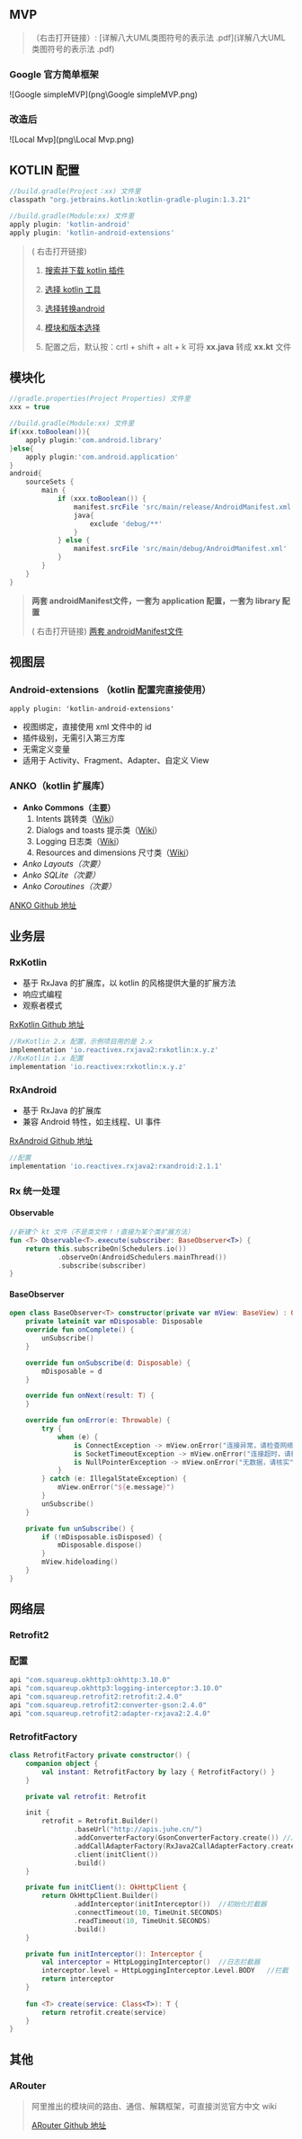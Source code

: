 ## MVP

> （右击打开链接）: [详解八大UML类图符号的表示法 .pdf](详解八大UML类图符号的表示法 .pdf) 

### Google 官方简单框架

![Google simpleMVP](png\Google simpleMVP.png)

### 改造后

![Local Mvp](png\Local Mvp.png)

## KOTLIN 配置

```groovy
//build.gradle(Project：xx) 文件里
classpath "org.jetbrains.kotlin:kotlin-gradle-plugin:1.3.21"

//build.gradle(Module:xx) 文件里
apply plugin: 'kotlin-android'
apply plugin: 'kotlin-android-extensions'
```

> ( 右击打开链接)
>
> 1. [搜索并下载 kotlin 插件](png\1553526235(1).png)
>
> 2. [选择 kotlin 工具](png\1553525902(1).png)
> 3. [选择转换android](png\1553526382(1).png)
> 4. [模块和版本选择](png\1553526445(1).png)
> 5. 配置之后，默认按：crtl + shift + alt + k 可将 **xx.java** 转成 **xx.kt** 文件

## 模块化

```groovy
//gradle.properties(Project Properties) 文件里
xxx = true

//build.gradle(Module:xx) 文件里
if(xxx.toBoolean()){
    apply plugin:'com.android.library'
}else{
    apply plugin:'com.android.application'
}
android{
	sourceSets {
    	main {
        	if (xxx.toBoolean()) {
            	manifest.srcFile 'src/main/release/AndroidManifest.xml'
            	java{
                	exclude 'debug/**'
            	}
        	} else {
            	manifest.srcFile 'src/main/debug/AndroidManifest.xml'
        	}
    	}
	}
}
```
> **两套 androidManifest文件，一套为 application 配置，一套为 library 配置** 
>
> ( 右击打开链接) [两套 androidManifest文件](png\1553524486(1).png)

## 视图层

### Android-extensions （kotlin 配置完直接使用）

`apply plugin: 'kotlin-android-extensions'`

-  视图绑定，直接使用 xml 文件中的 id
-  插件级别，无需引入第三方库
-  无需定义变量
-  适用于 Activity、Fragment、Adapter、自定义 View

### ANKO（kotlin 扩展库）

- **Anko Commons（主要）**
  1. Intents 跳转类（[Wiki](https://github.com/Kotlin/anko/wiki/Anko-Commons-%E2%80%93-Intents)）
  2. Dialogs and toasts 提示类（[Wiki](https://github.com/Kotlin/anko/wiki/Anko-Commons-%E2%80%93-Dialogs)）
  3. Logging  日志类（[Wiki](https://github.com/Kotlin/anko/wiki/Anko-Commons-%E2%80%93-Logging)）
  4. Resources and dimensions 尺寸类（[Wiki](https://github.com/Kotlin/anko/wiki/Anko-Commons-%E2%80%93-Misc)）
- *Anko Layouts（次要）*
- *Anko SQLite（次要）*
-  *Anko Coroutines（次要）*

[ANKO Github 地址](https://github.com/Kotlin/anko)

## 业务层

### RxKotlin

-  基于 RxJava 的扩展库，以 kotlin 的风格提供大量的扩展方法
-  响应式编程
-  观察者模式

[RxKotlin Github 地址](<https://github.com/ReactiveX/RxKotlin>)

```groovy
//RxKotlin 2.x 配置，示例项目用的是 2.x
implementation 'io.reactivex.rxjava2:rxkotlin:x.y.z'
//RxKotlin 1.x 配置
implementation 'io.reactivex:rxkotlin:x.y.z'
```

### RxAndroid

-  基于 RxJava 的扩展库
-  兼容 Android 特性，如主线程、UI 事件

[RxAndroid Github 地址](<https://github.com/ReactiveX/RxAndroid>)

```groovy
//配置
implementation 'io.reactivex.rxjava2:rxandroid:2.1.1'
```



### Rx 统一处理

#### Observable<T>

```kotlin
//新建个 kt 文件（不是类文件！！直接为某个类扩展方法）
fun <T> Observable<T>.execute(subscriber: BaseObserver<T>) {
    return this.subscribeOn(Schedulers.io())
            .observeOn(AndroidSchedulers.mainThread())
            .subscribe(subscriber)
}
```

#### BaseObserver

```kotlin
open class BaseObserver<T> constructor(private var mView: BaseView) : Observer<T> {
    private lateinit var mDisposable: Disposable
    override fun onComplete() {
        unSubscribe()
    }

    override fun onSubscribe(d: Disposable) {
        mDisposable = d
    }

    override fun onNext(result: T) {
    }

    override fun onError(e: Throwable) {
        try {
            when (e) {
                is ConnectException -> mView.onError("连接异常，请检查网络")
                is SocketTimeoutException -> mView.onError("连接超时，请检查网络")
                is NullPointerException -> mView.onError("无数据，请核实")
            }
        } catch (e: IllegalStateException) {
            mView.onError("${e.message}")
        }
        unSubscribe()
    }

    private fun unSubscribe() {
        if (!mDisposable.isDisposed) {
            mDisposable.dispose()
        }
        mView.hideloading()
    }
}
```

## 网络层

### Retrofit2

### 配置

```groovy
api "com.squareup.okhttp3:okhttp:3.10.0"
api "com.squareup.okhttp3:logging-interceptor:3.10.0"
api "com.squareup.retrofit2:retrofit:2.4.0"
api "com.squareup.retrofit2:converter-gson:2.4.0"
api "com.squareup.retrofit2:adapter-rxjava2:2.4.0"
```

### RetrofitFactory

```kotlin
class RetrofitFactory private constructor() {
    companion object {
        val instant: RetrofitFactory by lazy { RetrofitFactory() }
    }

    private val retrofit: Retrofit

    init {
        retrofit = Retrofit.Builder()
                .baseUrl("http://apis.juhe.cn/")
                .addConverterFactory(GsonConverterFactory.create()) //Json数据转换支持
                .addCallAdapterFactory(RxJava2CallAdapterFactory.create()) //Rx支持
                .client(initClient())
                .build()
    }

    private fun initClient(): OkHttpClient {
        return OkHttpClient.Builder()
                .addInterceptor(initInterceptor())	//初始化拦截器
                .connectTimeout(10, TimeUnit.SECONDS)
                .readTimeout(10, TimeUnit.SECONDS)
                .build()
    }

    private fun initInterceptor(): Interceptor {
        val interceptor = HttpLoggingInterceptor()	//日志拦截器
        interceptor.level = HttpLoggingInterceptor.Level.BODY	//拦截 leve
        return interceptor
    }
    
    fun <T> create(service: Class<T>): T {
        return retrofit.create(service)
    }
}
```

## 其他

### ARouter

> 阿里推出的模块间的路由、通信、解耦框架，可直接浏览官方中文 wiki
>
> [ARouter Github 地址](<https://github.com/ReactiveX/RxAndroid>)